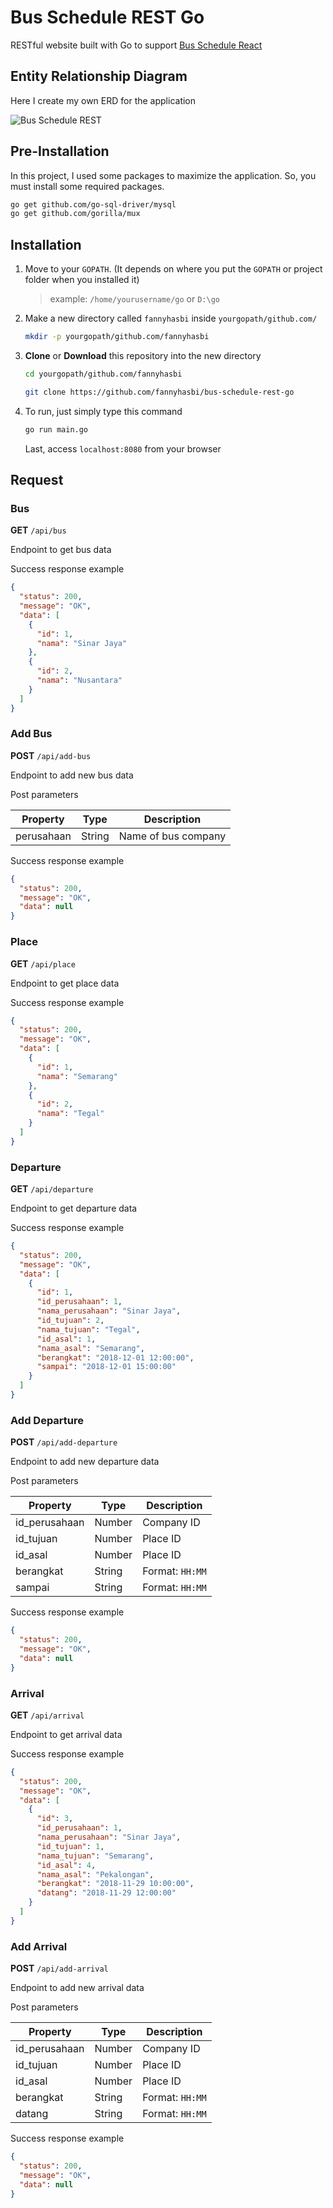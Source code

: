 # Bus Schedule REST Go
RESTful website built with Go to support [Bus Schedule React](https://github.com/fannyhasbi/bus-schedule-react)

## Entity Relationship Diagram
Here I create my own ERD for the application

![Bus Schedule REST](./bus-schedule-erd.png "Bus Schedule REST")

## Pre-Installation
In this project, I used some packages to maximize the application. So, you must install some required packages.

```bash
go get github.com/go-sql-driver/mysql
go get github.com/gorilla/mux
```

## Installation
1. Move to your `GOPATH`. (It depends on where you put the `GOPATH` or project folder when you installed it)

   > example: `/home/yourusername/go` or `D:\go`
2. Make a new directory called `fannyhasbi` inside `yourgopath/github.com/`
   ```bash
   mkdir -p yourgopath/github.com/fannyhasbi
   ```
3. **Clone** or **Download** this repository into the new directory
   ```bash
   cd yourgopath/github.com/fannyhasbi
   
   git clone https://github.com/fannyhasbi/bus-schedule-rest-go
   ```
4. To run, just simply type this command
   ```bash
   go run main.go
   ```
   
   Last, access `localhost:8080` from your browser

## Request
### Bus
**GET** `/api/bus`

Endpoint to get bus data

Success response example
```json
{
  "status": 200,
  "message": "OK",
  "data": [
    {
      "id": 1,
      "nama": "Sinar Jaya"
    },
    {
      "id": 2,
      "nama": "Nusantara"
    }
  ]
}
```

### Add Bus
**POST** `/api/add-bus`

Endpoint to add new bus data

Post parameters

| Property | Type | Description |
| --- | --- | --- |
| perusahaan | String | Name of bus company |

Success response example
```json
{
  "status": 200,
  "message": "OK",
  "data": null
}
```

### Place
**GET** `/api/place`

Endpoint to get place data

Success response example
```json
{
  "status": 200,
  "message": "OK",
  "data": [
    {
      "id": 1,
      "nama": "Semarang"
    },
    {
      "id": 2,
      "nama": "Tegal"
    }
  ]
}
```

### Departure
**GET** `/api/departure`

Endpoint to get departure data

Success response example
```json
{
  "status": 200,
  "message": "OK",
  "data": [
    {
      "id": 1,
      "id_perusahaan": 1,
      "nama_perusahaan": "Sinar Jaya",
      "id_tujuan": 2,
      "nama_tujuan": "Tegal",
      "id_asal": 1,
      "nama_asal": "Semarang",
      "berangkat": "2018-12-01 12:00:00",
      "sampai": "2018-12-01 15:00:00"
    }
  ]
}
```

### Add Departure
**POST** `/api/add-departure`

Endpoint to add new departure data

Post parameters

| Property | Type | Description |
| --- | --- | --- |
| id_perusahaan | Number | Company ID |
| id_tujuan | Number | Place ID |
| id_asal | Number | Place ID |
| berangkat | String | Format: `HH:MM` |
| sampai | String | Format: `HH:MM` |

Success response example
```json
{
  "status": 200,
  "message": "OK",
  "data": null
}
```

### Arrival
**GET** `/api/arrival`

Endpoint to get arrival data

Success response example
```json
{
  "status": 200,
  "message": "OK",
  "data": [
    {
      "id": 3,
      "id_perusahaan": 1,
      "nama_perusahaan": "Sinar Jaya",
      "id_tujuan": 1,
      "nama_tujuan": "Semarang",
      "id_asal": 4,
      "nama_asal": "Pekalongan",
      "berangkat": "2018-11-29 10:00:00",
      "datang": "2018-11-29 12:00:00"
    }
  ]
}
```

### Add Arrival
**POST** `/api/add-arrival`

Endpoint to add new arrival data

Post parameters

| Property | Type | Description |
| --- | --- | --- |
| id_perusahaan | Number | Company ID |
| id_tujuan | Number | Place ID |
| id_asal | Number | Place ID |
| berangkat | String | Format: `HH:MM` |
| datang | String | Format: `HH:MM` |

Success response example
```json
{
  "status": 200,
  "message": "OK",
  "data": null
}
```